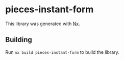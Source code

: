 # pieces-instant-form

This library was generated with [Nx](https://nx.dev).

## Building

Run `nx build pieces-instant-form` to build the library.
